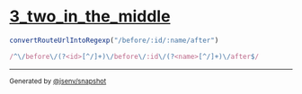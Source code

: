 # [3_two_in_the_middle](../../route_url_as_regexp.test.mjs#L12)

```js
convertRouteUrlIntoRegexp("/before/:id/:name/after")
```

```js
/^\/before\/(?<id>[^/]+)\/before\/:id\/(?<name>[^/]+)\/after$/
```

---

<sub>
  Generated by <a href="https://github.com/jsenv/core/tree/main/packages/independent/snapshot">@jsenv/snapshot</a>
</sub>
